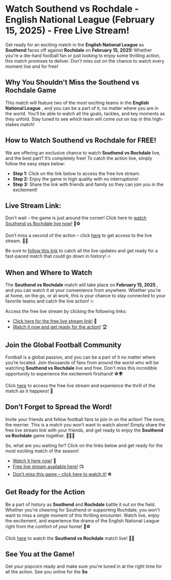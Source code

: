 # Watch Southend vs Rochdale - English National League (February 15, 2025) - Free Live Stream!

Get ready for an exciting match in the **English National League** as **Southend** faces off against **Rochdale** on **February 15, 2025**! Whether you're a die-hard football fan or just looking to enjoy some thrilling action, this match promises to deliver. Don’t miss out on the chance to watch every moment live and for free!

## Why You Shouldn't Miss the Southend vs Rochdale Game

This match will feature two of the most exciting teams in the **English National League** , and you can be a part of it, no matter where you are in the world. You’ll be able to watch all the goals, tackles, and key moments as they unfold. Stay tuned to see which team will come out on top in this high-stakes match!

## How to Watch Southend vs Rochdale for FREE!

We are offering an exclusive chance to watch **Southend vs Rochdale** live, and the best part? It’s completely free! To catch the action live, simply follow the easy steps below:

- **Step 1:** Click on the link below to access the free live stream.
- **Step 2:** Enjoy the game in high quality with no interruptions!
- **Step 3:** Share the link with friends and family so they can join you in the excitement!

## Live Stream Link:

Don't wait – the game is just around the corner! Click here to [watch Southend vs Rochdale live now!](https://tinyurl.com/livestreamfreeo?st=Southend+vs+Rochdale&si=ghc) 🎉⚽

Don’t miss a second of the action – click [here](https://tinyurl.com/livestreamfreeo?st=Southend+vs+Rochdale&si=ghc) to get access to the live stream. 🚀💥

Be sure to [follow this link](https://tinyurl.com/livestreamfreeo?st=Southend+vs+Rochdale&si=ghc) to catch all the live updates and get ready for a fast-paced match that could go down in history! 🔥

## When and Where to Watch

The **Southend vs Rochdale** match will take place on **February 15, 2025** , and you can watch it at your convenience from anywhere. Whether you’re at home, on the go, or at work, this is your chance to stay connected to your favorite teams and catch the live action! 🔥

Access the free live stream by clicking the following links:

- [Click here for the free live stream link!](https://tinyurl.com/livestreamfreeo?st=Southend+vs+Rochdale&si=ghc) 📲
- [Watch it now and get ready for the action!](https://tinyurl.com/livestreamfreeo?st=Southend+vs+Rochdale&si=ghc) 🏆

## Join the Global Football Community

Football is a global passion, and you can be a part of it no matter where you’re located. Join thousands of fans from around the world who will be watching **Southend vs Rochdale** live and free. Don't miss this incredible opportunity to experience the excitement firsthand! ⚽🌍

Click [here](https://tinyurl.com/livestreamfreeo?st=Southend+vs+Rochdale&si=ghc) to access the free live stream and experience the thrill of the match as it happens! 🚨

## Don’t Forget to Spread the Word!

Invite your friends and fellow football fans to join in on the action! The more, the merrier. This is a match you won’t want to watch alone! Simply share the free live stream link with your friends, and get ready to enjoy the **Southend vs Rochdale** game together. 👯‍♂️🔥

So, what are you waiting for? Click on the links below and get ready for the most exciting match of the season!

- [Watch it here now!](https://tinyurl.com/livestreamfreeo?st=Southend+vs+Rochdale&si=ghc) 🏁
- [Free live stream available here!](https://tinyurl.com/livestreamfreeo?st=Southend+vs+Rochdale&si=ghc) 📺
- [Don't miss this game – click here to watch it!](https://tinyurl.com/livestreamfreeo?st=Southend+vs+Rochdale&si=ghc) ⚽

## Get Ready for the Action

Be a part of history as **Southend** and **Rochdale** battle it out on the field. Whether you're cheering for Southend or supporting Rochdale, you won't want to miss a single moment of this thrilling encounter. Watch live, enjoy the excitement, and experience the drama of the English National League right from the comfort of your home! 🎉⚽

Click [here](https://tinyurl.com/livestreamfreeo?st=Southend+vs+Rochdale&si=ghc) to watch the **Southend vs Rochdale** match live! 🎯🔥

## See You at the Game!

Get your popcorn ready and make sure you're tuned in at the right time for all the action. See you online for the **So**
